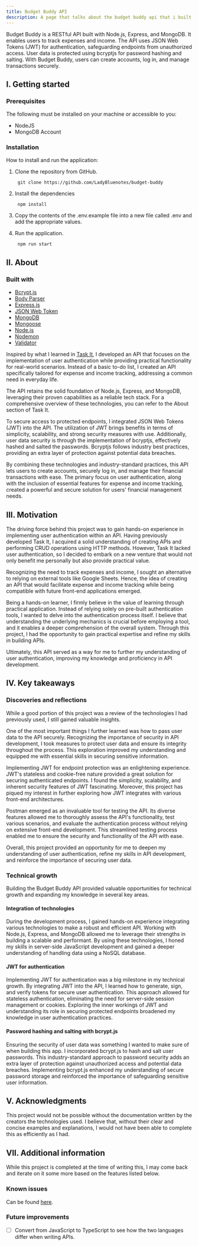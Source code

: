 ```yaml
---
title: Budget Buddy API
description: A page that talks about the budget buddy api that i built.
---
```


Budget Buddy is a RESTful API built with Node.js, Express, and MongoDB. It enables users to track expenses and income. The API uses JSON Web Tokens (JWT) for authentication, safeguarding endpoints from unauthorized access. User data is protected using bcryptjs for password hashing and salting. With Budget Buddy, users can create accounts, log in, and manage transactions securely.

## I. Getting started

### Prerequisites

The following must be installed on your machine or accessible to you:
* NodeJS
* MongoDB Account

### Installation

How to install and run the application:

1. Clone the repository from GitHub.

        git clone https://github.com/LadyBluenotes/budget-buddy

2. Install the dependencies

        npm install

3. Copy the contents of the .env.example file into a new file called .env and add the appropriate values.

4. Run the application.

        npm run start

## II. About

### Built with

* [Bcrypt.js](https://github.com/kelektiv/node.bcrypt.js/)
* [Body Parser](https://github.com/expressjs/body-parser)
* [Express.js](https://expressjs.com/)
* [JSON Web Token](https://jwt.io/)
* [MongoDB](https://www.mongodb.com/)
* [Mongoose](https://mongoosejs.com/)
* [Node.js](https://nodejs.org/en)
* [Nodemon](https://nodemon.io/)
* [Validator](https://validatejs.org/)

Inspired by what I learned in [Task It](/backend/task-it/), I developed an API that focuses on the implementation of user authentication while providing practical functionality for real-world scenarios. Instead of a basic to-do list, I created an API specifically tailored for expense and income tracking, addressing a common need in everyday life.

The API retains the solid foundation of Node.js, Express, and MongoDB, leveraging their proven capabilities as a reliable tech stack. For a comprehensive overview of these technologies, you can refer to the About section of Task It.

To secure access to protected endpoints, I integrated JSON Web Tokens (JWT) into the API. The utilization of JWT brings benefits in terms of simplicity, scalability, and strong security measures with use. Additionally, user data security is through the implementation of bcryptjs, effectively hashed and salted the passwords. Bcryptjs follows industry best practices, providing an extra layer of protection against potential data breaches.

By combining these technologies and industry-standard practices, this API lets users to create accounts, securely log in, and manage their financial transactions with ease. The primary focus on user authentication, along with the inclusion of essential features for expense and income tracking, created a powerful and secure solution for users' financial management needs.

## III. Motivation

The driving force behind this project was to gain hands-on experience in implementing user authentication within an API. Having previously developed Task It, I acquired a solid understanding of creating APIs and performing CRUD operations using HTTP methods. However, Task It lacked user authentication, so I decided to embark on a new venture that would not only benefit me personally but also provide practical value.

Recognizing the need to track expenses and income, I sought an alternative to relying on external tools like Google Sheets. Hence, the idea of creating an API that would facilitate expense and income tracking while being compatible with future front-end applications emerged.

Being a hands-on learner, I firmly believe in the value of learning through practical application. Instead of relying solely on pre-built authentication tools, I wanted to delve into the authentication process itself. I believe that understanding the underlying mechanics is crucial before employing a tool, and it enables a deeper comprehension of the overall system. Through this project, I had the opportunity to gain practical expertise and refine my skills in building APIs.

Ultimately, this API served as a way for me to further my understanding of user authentication, improving my knowledge and proficiency in API development.

## IV. Key takeaways

### Discoveries and reflections

While a good portion of this project was a review of the technologies I had previously used, I still gained valuable insights.

One of the most important things I further learned was how to pass user data to the API securely. Recognizing the importance of security in API development, I took measures to protect user data and ensure its integrity throughout the process. This exploration improved my understanding and equipped me with essential skills in securing sensitive information.

Implementing JWT for endpoint protection was an enlightening experience. JWT's stateless and cookie-free nature provided a great solution for securing authenticated endpoints. I found the simplicity, scalability, and inherent security features of JWT fascinating. Moreover, this project has piqued my interest in further exploring how JWT integrates with various front-end architectures.

Postman emerged as an invaluable tool for testing the API. Its diverse features allowed me to thoroughly assess the API's functionality, test various scenarios, and evaluate the authentication process without relying on extensive front-end development. This streamlined testing process enabled me to ensure the security and functionality of the API with ease.

Overall, this project provided an opportunity for me to deepen my understanding of user authentication, refine my skills in API development, and reinforce the importance of securing user data.

### Technical growth

Building the Budget Buddy API provided valuable opportunities for technical growth and expanding my knowledge in several key areas.

#### Integration of technologies

During the development process, I gained hands-on experience integrating various technologies to make a robust and efficient API. Working with Node.js, Express, and MongoDB allowed me to leverage their strengths in building a scalable and performant. By using these technologies, I honed my skills in server-side JavaScript development and gained a deeper understanding of handling data using a NoSQL database.

#### JWT for authentication

Implementing JWT for authentication was a big milestone in my technical growth. By integrating JWT into the API, I learned how to generate, sign, and verify tokens for secure user authentication. This approach allowed for stateless authentication, eliminating the need for server-side session management or cookies. Exploring the inner workings of JWT and understanding its role in securing protected endpoints broadened my knowledge in user authentication practices.

#### Password hashing and salting with bcrypt.js

Ensuring the security of user data was something I wanted to make sure of when building this app. I incorporated bcrypt.js to hash and salt user passwords. This industry-standard approach to password security adds an extra layer of protection against unauthorized access and potential data breaches. Implementing bcrypt.js enhanced my understanding of secure password storage and reinforced the importance of safeguarding sensitive user information.

## V. Acknowledgments

This project would not be possible without the documentation written by the creators the technologies used. I believe that, without their clear and concise examples and explanations, I would not have been able to complete this as efficiently as I had.

## VII. Additional information

While this project is completed at the time of writing this, I may come back and iterate on it some more based on the features listed below.

### Known issues

Can be found [here]().

### Future improvements

- [ ] Convert from JavaScript to TypeScript to see how the two languages differ when writing APIs.

